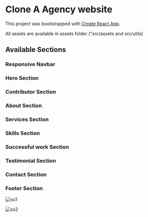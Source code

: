 # Clone A Agency website

This project was bootstrapped with [Create React App](https://github.com/facebook/create-react-app).

All assets are available in assets folder ("src/assets and src/utils)

## Available Sections

### Responsive Navbar

### Hero Section

### Contributor Section

### About Section

### Services Section

### Skills Section

### Successful work Section

### Testimonial Section

### Contact Section

### Footer Section

![ss1](https://user-images.githubusercontent.com/76781353/196644456-1119cdf6-e09e-4bf3-a2c4-24da1593c545.png)

![ss2](https://user-images.githubusercontent.com/76781353/196644539-1ed869b9-6dcb-4be7-bb4e-3c81512e92c2.png)
